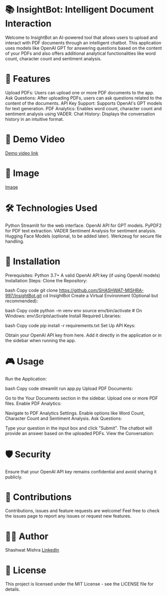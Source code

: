 # 📚 InsightBot: Intelligent Document Interaction

Welcome to InsightBot an AI-powered tool that allows users to upload and interact with PDF documents through an intelligent chatbot. This application uses models like OpenAI GPT for answering questions based on the content of your PDFs and also offers additional analytical functionalities like word count, character count and sentiment analysis.

# 🚀 Features

Upload PDFs: Users can upload one or more PDF documents to the app.
Ask Questions: After uploading PDFs, users can ask questions related to the content of the documents.
API Key Support: Supports OpenAI's GPT models for text generation.
PDF Analytics: Enables word count, character count and sentiment analysis using VADER.
Chat History: Displays the conversation history in an intuitive format.

# 📂 Demo Video

[Demo video link](https://www.linkedin.com/posts/sm980_excited-to-share-my-another-project-based-activity-7243682941816520704-IQwY?utm_source=share&utm_medium=member_desktop)

# 📂 Image 

[Image](https://www.linkedin.com/feed/update/urn:li:ugcPost:7243682781694726144?commentUrn=urn%3Ali%3Acomment%3A%28ugcPost%3A7243682781694726144%2C7243689240503439360%29&dashCommentUrn=urn%3Ali%3Afsd_comment%3A%287243689240503439360%2Curn%3Ali%3AugcPost%3A7243682781694726144%29)

# 🛠️ Technologies Used

Python
Streamlit for the web interface.
OpenAI API for GPT models.
PyPDF2 for PDF text extraction.
VADER Sentiment Analysis for sentiment analysis.
Hugging Face Models (optional, to be added later).
Werkzeug for secure file handling.

# 📝 Installation

Prerequisites:
Python 3.7+
A valid OpenAI API key (if using OpenAI models)
Installation Steps:
Clone the Repository:

bash
Copy code
git clone https://github.com/SHASHWAT-MISHRA-997/InsightBot.git
cd InsightBot
Create a Virtual Environment (Optional but recommended):

bash
Copy code
python -m venv env
source env/bin/activate    # On Windows: env\Scripts\activate
Install Required Libraries:

bash
Copy code
pip install -r requirements.txt
Set Up API Keys:

Obtain your OpenAI API key from here.
Add it directly in the application or in the sidebar when running the app.

# 🎮 Usage

Run the Application:

bash
Copy code
streamlit run app.py
Upload PDF Documents:

Go to the Your Documents section in the sidebar.
Upload one or more PDF files.
Enable PDF Analytics:

Navigate to PDF Analytics Settings.
Enable options like Word Count, Character Count and Sentiment Analysis.
Ask Questions:

Type your question in the input box and click "Submit".
The chatbot will provide an answer based on the uploaded PDFs.
View the Conversation:


# 🛡️ Security

Ensure that your OpenAI API key remains confidential and avoid sharing it publicly.

# 🤝 Contributions

Contributions, issues and feature requests are welcome! Feel free to check the issues page to report any issues or request new features.

# 🧑‍💻 Author

Shashwat Mishra
[LinkedIn](https://www.linkedin.com/in/sm980/)

# 📜 License

This project is licensed under the MIT License - see the LICENSE file for details.


